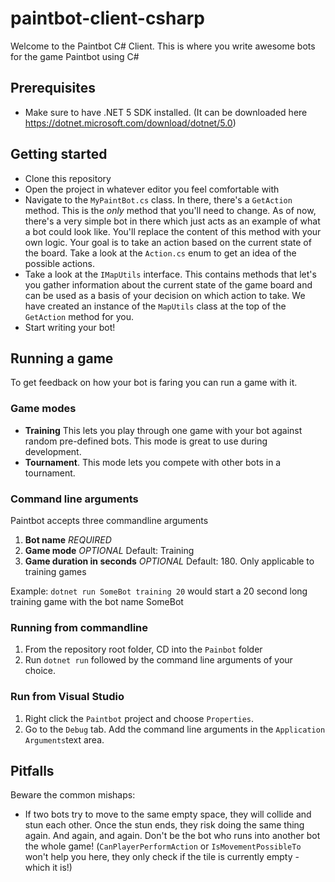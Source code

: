 # paintbot-client-csharp

Welcome to the Paintbot C# Client. This is where you write awesome bots for the game Paintbot using C#
## Prerequisites
 - Make sure to have .NET 5 SDK installed. (It can be downloaded here https://dotnet.microsoft.com/download/dotnet/5.0)
## Getting started
 - Clone this repository
 - Open the project in whatever editor you feel comfortable with
 - Navigate to the `MyPaintBot.cs` class. In there, there's a `GetAction` method. This is the *only* method that you'll need to  change. As of now, there's a very simple bot in there which just acts as an example of what a bot could look like. You'll replace the content of this method with your own logic. Your goal is to take an action based on the current state of the board. Take a look at the `Action.cs` enum to get an idea of the possible actions. 
 - Take a look at the `IMapUtils` interface. This contains methods that let's you gather information about the current state of the game board and can be used as a basis of your decision on which action to take. We have created an instance of the `MapUtils` class at the top of the `GetAction` method for you.
 - Start writing your bot! 
## Running a game
 To get feedback on how your bot is faring you can run a game with it. 
### Game modes  
 - **Training** This lets you play through one game with your bot against random pre-defined bots. This mode is great to use during development.
 - **Tournament**.  This mode lets you compete with other bots in a tournament.

### Command line arguments
 Paintbot accepts three commandline arguments
   1. **Bot name** _REQUIRED_
   2. **Game mode** _OPTIONAL_ Default: Training
   3. **Game duration in seconds** _OPTIONAL_ Default: 180. Only applicable to training games

Example: `dotnet run SomeBot training 20` would start a 20 second long training game with the bot name SomeBot

### Running from commandline
1. From the repository root folder, CD into the `Painbot` folder
2. Run `dotnet run` followed by the command line arguments of your choice. 

### Run from Visual Studio
1. Right click the `Paintbot` project and choose `Properties`.
2. Go to the `Debug` tab. Add the command line arguments in the `Application Arguments`text area.

## Pitfalls
Beware the common mishaps:
- If two bots try to move to the same empty space, they will collide and stun each other. Once the stun ends, they risk doing the same thing again. And again, and again. Don't be the bot who runs into another bot the whole game! (`CanPlayerPerformAction` or `IsMovementPossibleTo` won't help you here, they only check if the tile is currently empty - which it is!)
